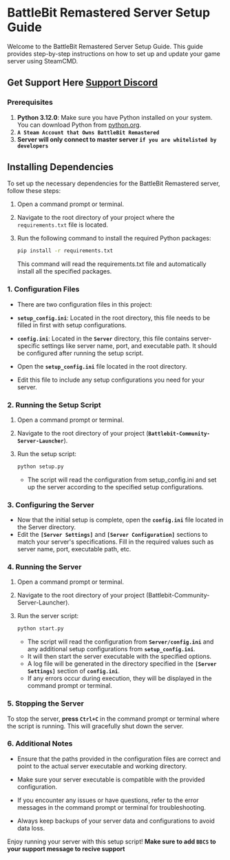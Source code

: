 # BattleBit Remastered Server Setup Guide

Welcome to the BattleBit Remastered Server Setup Guide. This guide provides step-by-step instructions on how to set up and update your game server using SteamCMD.

## Get Support Here [Support Discord](https://battlebit.community/server/discord)

### Prerequisites

1. **Python 3.12.0**: Make sure you have Python installed on your system. You can download Python from [python.org](https://www.python.org/downloads/).
2. **`A Steam Account that Owns BattleBit Remastered`**
3. **Server will only connect to master server `if you are whitelisted by developers`**

## Installing Dependencies

To set up the necessary dependencies for the BattleBit Remastered server, follow these steps:

1. Open a command prompt or terminal.

2. Navigate to the root directory of your project where the `requirements.txt` file is located.

3. Run the following command to install the required Python packages:

   ```bash
   pip install -r requirements.txt
   ```

   This command will read the requirements.txt file and automatically install all the specified packages.

### 1. Configuration Files

- There are two configuration files in this project:

- **`setup_config.ini`**: Located in the root directory, this file needs to be filled in first with setup configurations.
- **`config.ini`**: Located in the **`Server`** directory, this file contains server-specific settings like server name, port, and executable path. It should be configured after running the setup script.

- Open the **`setup_config.ini`** file located in the root directory.
- Edit this file to include any setup configurations you need for your server.

### 2. Running the Setup Script

1. Open a command prompt or terminal.
2. Navigate to the root directory of your project (**`Battlebit-Community-Server-Launcher`**).

3. Run the setup script:

    ```bash
    python setup.py
    ```

    - The script will read the configuration from setup_config.ini and set up the server according to the specified setup configurations.

### 3. Configuring the Server

- Now that the initial setup is complete, open the **`config.ini`** file located in the Server directory.
- Edit the **`[Server Settings]`** and **`[Server Configuration]`** sections to match your server's specifications. Fill in the required values such as server name, port, executable path, etc.

### 4. Running the Server

1. Open a command prompt or terminal.

2. Navigate to the root directory of your project (Battlebit-Community-Server-Launcher).

3. Run the server script:

    ```bash
    python start.py
    ```

    - The script will read the configuration from **`Server/config.ini`** and any additional setup configurations from **`setup_config.ini`**.
    - It will then start the server executable with the specified options.
    - A log file will be generated in the directory specified in the **`[Server Settings]`** section of **`config.ini`**.
    - If any errors occur during execution, they will be displayed in the command prompt or terminal.

### 5. Stopping the Server

To stop the server, **press `Ctrl+C`** in the command prompt or terminal where the script is running. This will gracefully shut down the server.

### 6. Additional Notes

- Ensure that the paths provided in the configuration files are correct and point to the actual server executable and working directory.

- Make sure your server executable is compatible with the provided configuration.

- If you encounter any issues or have questions, refer to the error messages in the command prompt or terminal for troubleshooting.

- Always keep backups of your server data and configurations to avoid data loss.

Enjoy running your server with this setup script! **Make sure to add `BBCS` to your support message to recive support**
